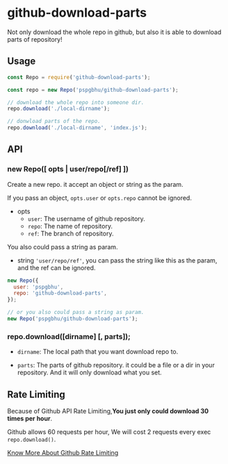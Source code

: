 # github-download-parts

Not only download the whole repo in github, but also it is able to download parts of repository!

## Usage
```javascript
const Repo = require('github-download-parts');

const repo = new Repo('pspgbhu/github-download-parts');

// download the whole repo into someone dir.
repo.download('./local-dirname');

// donwload parts of the repo.
repo.download('./local-dirname', 'index.js');
```

## API

### new Repo([ opts | user/repo[/ref] ])

Create a new repo. it accept an object or string as the param.

If you pass an object, `opts.user` or `opts.repo` cannot be ignored.

- opts
  - `user`: The username of github repository.
  - `repo`: The name of repository.
  - `ref`: The branch of repository.


You also could pass a string as param.

- string
  `'user/repo/ref'`, you can pass the string like this as the param, and the ref can be ignored.

```javascript
new Repo({
  user: 'pspgbhu',
  repo: 'github-download-parts',
});

// or you also could pass a string as param.
new Repo('pspgbhu/github-download-parts');
```

### repo.download([dirname] [, parts]);

- `dirname`:  The local path that you want download repo to.

- `parts`:  The parts of github repository. it could be a file or a dir in your repository. And it will only download what you set.

## Rate Limiting
Because of Github API Rate Limiting,**You just only could download 30 times per hour**.

Github allows 60 requests per hour, We will cost 2 requests every exec `repo.download()`.

[Know More About Github Rate Limiting](https://developer.github.com/v3/#rate-limiting)
